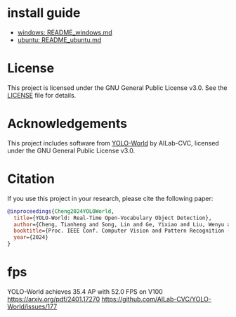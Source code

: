 
# install guide
+ [windows: README_windows.md](README_windows.md)
+ [ubuntu: README_ubuntu.md](README_ubuntu.md)

# License

This project is licensed under the GNU General Public License v3.0. See the [LICENSE](LICENSE) file for details.

# Acknowledgements

This project includes software from [YOLO-World](https://github.com/AILab-CVC/YOLO-World) by AILab-CVC, licensed under the GNU General Public License v3.0.

# Citation

If you use this project in your research, please cite the following paper:

```bibtex
@inproceedings{Cheng2024YOLOWorld,
  title={YOLO-World: Real-Time Open-Vocabulary Object Detection},
  author={Cheng, Tianheng and Song, Lin and Ge, Yixiao and Liu, Wenyu and Wang, Xinggang and Shan, Ying},
  booktitle={Proc. IEEE Conf. Computer Vision and Pattern Recognition (CVPR)},
  year={2024}
}
```

# fps
YOLO-World achieves 35.4 AP with 52.0 FPS on V100
https://arxiv.org/pdf/2401.17270
https://github.com/AILab-CVC/YOLO-World/issues/177

